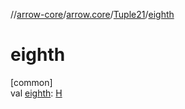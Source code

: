//[arrow-core](../../../index.md)/[arrow.core](../index.md)/[Tuple21](index.md)/[eighth](eighth.md)

# eighth

[common]\
val [eighth](eighth.md): [H](index.md)
